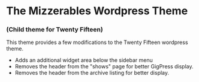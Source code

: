 The Mizzerables Wordpress Theme
===============================
### (Child theme for Twenty Fifteen)

This theme provides a few modifications to the Twenty Fifteen wordpress theme.

* Adds an additional widget area below the sidebar menu
* Removes the header from the "shows" page for better GigPress display.
* Removes the header from the archive listing for better display.